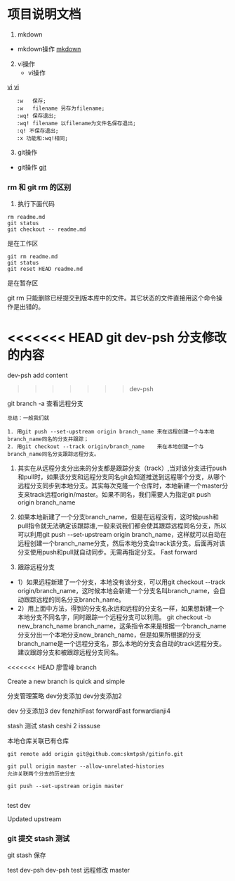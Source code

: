 # 项目说明文档
1. mkdown
  - mkdown操作
  [mkdown](https://www.runoob.com/markdown/md-lists.html)

2. vi操作
   - vi操作

  [vi](https://www.cnblogs.com/sriba/p/8043471.html)
  [vi](http://blog.sina.com.cn/s/blog_6d09b5750100vx3u.html)
```
   :w   保存;
   :w   filename 另存为filename;
   :wq! 保存退出;
   :wq! filename 以filename为文件名保存退出;
   :q! 不保存退出;
   :x 功能和:wq!相同;

```
3. git操作
  - git操作
  [git](https://segmentfault.com/a/1190000011673663)

### rm 和 git rm 的区别

1. 执行下面代码
```
rm readme.md
git status
git checkout -- readme.md

```
是在工作区

```
git rm readme.md
git status
git reset HEAD readme.md

```
是在暂存区

git rm 只能删除已经提交到版本库中的文件。其它状态的文件直接用这个命令操作是出错的。

<<<<<<< HEAD
git dev-psh 分支修改的内容
=======
dev-psh add content
>>>>>>> dev-psh

git branch -a 查看远程分支

	总结：一般我们就

	1. 用git push --set-upstream origin branch_name 来在远程创建一个与本地branch_name同名的分支并跟踪；
	2. 用git checkout --track origin/branch_name    来在本地创建一个与branch_name同名分支跟踪远程分支。
1. 其实在从远程分支分出来的分支都是跟踪分支（track）,当对该分支进行push和pull时，如果该分支和远程分支同名git会知道推送到远程哪个分支，从哪个远程分支同步到本地分支。其实每次克隆一个仓库时，本地新建一个master分支来track远程origin/master。如果不同名，我们需要人为指定git push origin branch_name

2. 如果本地新建了一个分支branch_name，但是在远程没有，这时候push和pull指令就无法确定该跟踪谁,一般来说我们都会使其跟踪远程同名分支，所以可以利用git push --set-upstream origin branch_name，这样就可以自动在远程创建一个branch_name分支，然后本地分支会track该分支。后面再对该分支使用push和pull就自动同步。无需再指定分支。
Fast forward
3. 跟踪远程分支
 - 1）如果远程新建了一个分支，本地没有该分支，可以用git checkout --track origin/branch_name，这时候本地会新建一个分支名叫branch_name，会自动跟踪远程的同名分支branch_name。
 - 2）用上面中方法，得到的分支名永远和远程的分支名一样，如果想新建一个本地分支不同名字，同时跟踪一个远程分支可以利用。
git checkout -b new_branch_name branch_name，这条指令本来是根据一个branch_name分支分出一个本地分支new_branch_name，但是如果所根据的分支branch_name是一个远程分支名，那么本地的分支会自动的track远程分支。建议跟踪分支和被跟踪远程分支同名。

<<<<<<< HEAD
廖雪峰 branch 

Create a new branch is quick and simple

分支管理策略
dev分支添加
dev分支添加2

dev 分支添加3
dev fenzhitFast forwardFast forwardianji4

stash 测试
stash ceshi  2 isssuse


本地仓库关联已有仓库

```
git remote add origin git@github.com:skmtpsh/gitinfo.git

git pull origin master --allow-unrelated-histories 
允许关联两个分支的历史分支

git push --set-upstream origin master


```

test dev

Updated upstream

### git 提交 stash 测试



git stash 保存


test dev-psh
dev-psh
test
远程修改 master
